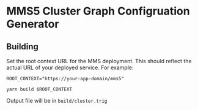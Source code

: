 # MMS5 Cluster Graph Configruation Generator

## Building

Set the root context URL for the MMS deployment. This should reflect the actual URL of your deployed service. For example:
```shell
ROOT_CONTEXT="https://your-app-domain/mms5"
```

```shell
yarn build $ROOT_CONTEXT
```

Output file will be in `build/cluster.trig`
